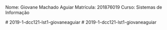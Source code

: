 Nome: Giovane Machado Aguiar
Matrícula: 201876019
Curso: Sistemas de Informação


#   2 0 1 9 - 1 - d c c 1 2 1 - l s t 1 - g i o v a n e a g u i a r  
 #   2 0 1 9 - 1 - d c c 1 2 1 - l s t 1 - g i o v a n e a g u i a r  
 